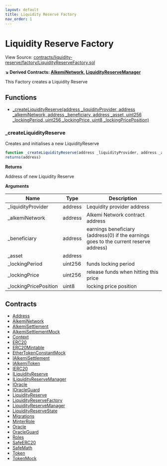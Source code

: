```yaml
---
layout: default
title: Liquidity Reserve Factory
nav_order: 1
---
```


# Liquidity Reserve Factory 

View Source: [contracts/liquidity-reserve/factory/LiquidityReserveFactory.sol](../contracts/liquidity-reserve/factory/LiquidityReserveFactory.sol)

**↘ Derived Contracts: [AlkemiNetwork](AlkemiNetwork.md), [LiquidityReserveManager](LiquidityReserveManager.md)**


This Factory creates a Liquidity Reserve

## Functions

- [_createLiquidityReserve(address _liquidityProvider, address _alkemiNetwork, address _beneficiary, address _asset, uint256 _lockingPeriod, uint256 _lockingPrice, uint8 _lockingPricePosition)](#_createliquidityreserve)

### _createLiquidityReserve

Creates and initialises a new LiquidityReserve

```js
function _createLiquidityReserve(address _liquidityProvider, address _alkemiNetwork, address _beneficiary, address _asset, uint256 _lockingPeriod, uint256 _lockingPrice, uint8 _lockingPricePosition) internal nonpayable
returns(address)
```

**Returns**

Address of new Liquidity Reserve

**Arguments**

| Name        | Type           | Description  |
| ------------- |------------- | -----|
| _liquidityProvider | address | Lequidity provider address | 
| _alkemiNetwork | address | Alkemi Network contract address | 
| _beneficiary | address | earnings beneficiary (address(0) if the earnings goes to the current reserve address) | 
| _asset | address |  | 
| _lockingPeriod | uint256 | funds locking period | 
| _lockingPrice | uint256 | release funds when hitting this price | 
| _lockingPricePosition | uint8 | locking price position | 

## Contracts

* [Address](Address.md)
* [AlkemiNetwork](AlkemiNetwork.md)
* [AlkemiSettlement](AlkemiSettlement.md)
* [AlkemiSettlementMock](AlkemiSettlementMock.md)
* [Context](Context.md)
* [ERC20](ERC20.md)
* [ERC20Mintable](ERC20Mintable.md)
* [EtherTokenConstantMock](EtherTokenConstantMock.md)
* [IAlkemiSettlement](IAlkemiSettlement.md)
* [IAlkemiToken](IAlkemiToken.md)
* [IERC20](IERC20.md)
* [ILiquidityReserve](ILiquidityReserve.md)
* [ILiquidityReserveManager](ILiquidityReserveManager.md)
* [IOracle](IOracle.md)
* [IOracleGuard](IOracleGuard.md)
* [LiquidityReserve](LiquidityReserve.md)
* [LiquidityReserveFactory](LiquidityReserveFactory.md)
* [LiquidityReserveManager](LiquidityReserveManager.md)
* [LiquidityReserveState](LiquidityReserveState.md)
* [Migrations](Migrations.md)
* [MinterRole](MinterRole.md)
* [Oracle](Oracle.md)
* [OracleGuard](OracleGuard.md)
* [Roles](Roles.md)
* [SafeERC20](SafeERC20.md)
* [SafeMath](SafeMath.md)
* [Token](Token.md)
* [TokenMock](TokenMock.md)
